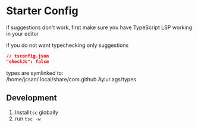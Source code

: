 
# Starter Config

if suggestions don't work, first make sure
you have TypeScript LSP working in your editor

if you do not want typechecking only suggestions

```json
// tsconfig.json
"checkJs": false
```

types are symlinked to:
/home/jcsan/.local/share/com.github.Aylur.ags/types

## Development
1. Install`tsc` globally
2. run `tsc -w`
